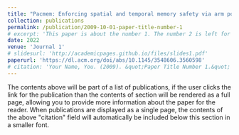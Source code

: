 ```yaml
---
title: "Pacmem: Enforcing spatial and temporal memory safety via arm pointer authentication"
collection: publications
permalink: /publication/2009-10-01-paper-title-number-1
# excerpt: 'This paper is about the number 1. The number 2 is left for future work.'
date: 2022
venue: 'Journal 1'
# slidesurl: 'http://academicpages.github.io/files/slides1.pdf'
paperurl: 'https://dl.acm.org/doi/abs/10.1145/3548606.3560598'
# citation: 'Your Name, You. (2009). &quot;Paper Title Number 1.&quot; <i>Journal 1</i>. 1(1).'
---
```


The contents above will be part of a list of publications, if the user clicks the link for the publication than the contents of section will be rendered as a full page, allowing you to provide more information about the paper for the reader. When publications are displayed as a single page, the contents of the above "citation" field will automatically be included below this section in a smaller font.
